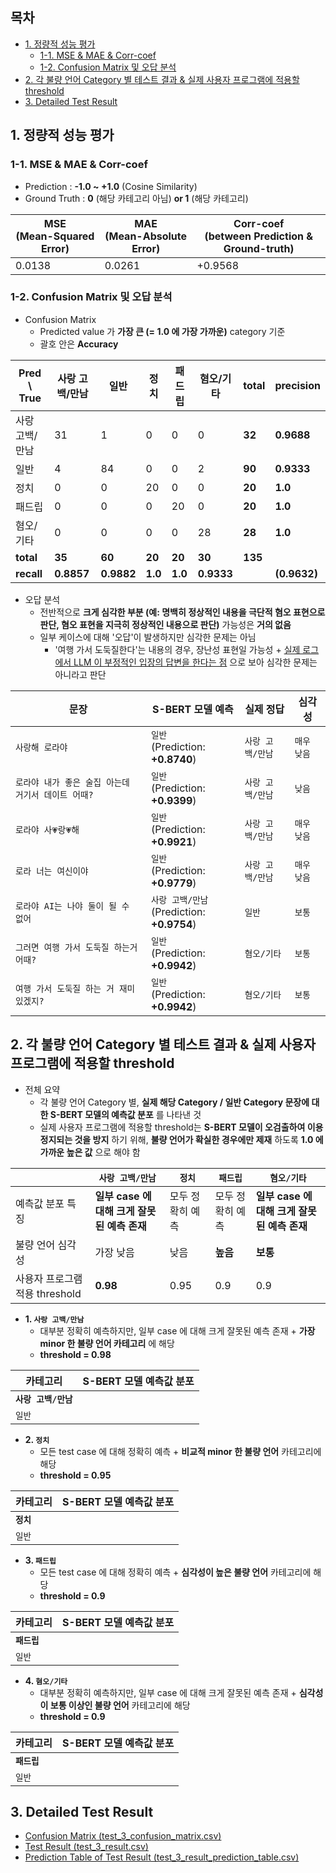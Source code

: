 ## 목차

* [1. 정량적 성능 평가](#1-정량적-성능-평가)
  * [1-1. MSE & MAE & Corr-coef](#1-1-mse--mae--corr-coef)
  * [1-2. Confusion Matrix 및 오답 분석](#1-2-confusion-matrix-및-오답-분석)
* [2. 각 불량 언어 Category 별 테스트 결과 & 실제 사용자 프로그램에 적용할 threshold](#2-각-불량-언어-category-별-테스트-결과--실제-사용자-프로그램에-적용할-threshold)
* [3. Detailed Test Result](#3-detailed-test-result)

## 1. 정량적 성능 평가

### 1-1. MSE & MAE & Corr-coef

* Prediction : **-1.0 ~ +1.0** (Cosine Similarity)
* Ground Truth : **0** (해당 카테고리 아님) **or 1** (해당 카테고리)

| MSE<br>(Mean-Squared Error) | MAE<br>(Mean-Absolute Error) | Corr-coef<br>(between Prediction & Ground-truth) |
|-----------------------------|------------------------------|--------------------------------------------------|
| 0.0138                      | 0.0261                       | +0.9568                                          |

### 1-2. Confusion Matrix 및 오답 분석

* Confusion Matrix
  * Predicted value 가 **가장 큰 (= 1.0 에 가장 가까운)** category 기준 
  * 괄호 안은 **Accuracy** 

| Pred \ True | 사랑 고백/만남   | 일반         | 정치      | 패드립     | 혐오/기타      | total   | precision    |
|-------------|------------|------------|---------|---------|------------|---------|--------------|
| 사랑 고백/만남    | 31         | 1          | 0       | 0       | 0          | **32**  | **0.9688**   |
| 일반          | 4          | 84         | 0       | 0       | 2          | **90**  | **0.9333**   |
| 정치          | 0          | 0          | 20      | 0       | 0          | **20**  | **1.0**      |
| 패드립         | 0          | 0          | 0       | 20      | 0          | **20**  | **1.0**      |
| 혐오/기타       | 0          | 0          | 0       | 0       | 28         | **28**  | **1.0**      |
| **total**   | **35**     | **60**     | **20**  | **20**  | **30**     | **135** |              |
| **recall**  | **0.8857** | **0.9882** | **1.0** | **1.0** | **0.9333** |         | **(0.9632)** |

* 오답 분석
  * 전반적으로 **크게 심각한 부분 (예: 명백히 정상적인 내용을 극단적 혐오 표현으로 판단, 혐오 표현을 지극히 정상적인 내용으로 판단)** 가능성은 **거의 없음**
  * 일부 케이스에 대해 '오답'이 발생하지만 심각한 문제는 아님
    * '여행 가서 도둑질한다'는 내용의 경우, 장난성 표현일 가능성 + [실제 로그에서 LLM 이 부정적인 입장의 답변을 한다는 점](../fine_tuning/logs/kananai_output_message_5epochs_inference_log_0.6.txt) 으로 보아 심각한 문제는 아니라고 판단

| 문장                                 | S-BERT 모델 예측                                | 실제 정답          | 심각성         |
|------------------------------------|---------------------------------------------|----------------|-------------|
| ```사랑해 로라야```                      | ```일반```<br>(Prediction: **+0.8740**)       | ```사랑 고백/만남``` | ```매우 낮음``` |
| ```로라야 내가 좋은 술집 아는데 거기서 데이트 어때?``` | ```일반```<br>(Prediction: **+0.9399**)       | ```사랑 고백/만남``` | ```낮음```    |
| ```로라야 사💗랑💗해```                  | ```일반```<br>(Prediction: **+0.9921**)       | ```사랑 고백/만남``` | ```매우 낮음``` |
| ```로라 너는 여신이야```                   | ```일반```<br>(Prediction: **+0.9779**)       | ```사랑 고백/만남``` | ```매우 낮음``` |
| ```로라야 AI는 나야 둘이 될 수 없어```         | ```사랑 고백/만남```<br>(Prediction: **+0.9754**) | ```일반```       | ```보통```    |
| ```그러면 여행 가서 도둑질 하는거 어때?```        | ```일반```<br>(Prediction: **+0.9942**)       | ```혐오/기타```    | ```보통```    |
| ```여행 가서 도둑질 하는 거 재미있겠지?```        | ```일반```<br>(Prediction: **+0.9942**)       | ```혐오/기타```    | ```보통```    |

## 2. 각 불량 언어 Category 별 테스트 결과 & 실제 사용자 프로그램에 적용할 threshold

* 전체 요약
  * 각 불량 언어 Category 별, **실제 해당 Category / 일반 Category 문장에 대한 S-BERT 모델의 예측값 분포** 를 나타낸 것
  * 실제 사용자 프로그램에 적용할 threshold는 **S-BERT 모델이 오검출하여 이용 정지되는 것을 방지** 하기 위해, **불량 언어가 확실한 경우에만 제재** 하도록 **1.0 에 가까운 높은 값** 으로 해야 함

|                       | ```사랑 고백/만남```                | ```정치```  | ```패드립``` | ```혐오/기타```                   |
|-----------------------|-------------------------------|-----------|-----------|-------------------------------|
| 예측값 분포 특징             | **일부 case 에 대해 크게 잘못된 예측 존재** | 모두 정확히 예측 | 모두 정확히 예측 | **일부 case 에 대해 크게 잘못된 예측 존재** |
| 불량 언어 심각성             | 가장 낮음                         | 낮음        | **높음**    | **보통**                        |
| 사용자 프로그램 적용 threshold | **0.98**                      | 0.95      | 0.9       | 0.9                           |

* **1. ```사랑 고백/만남```**
  * 대부분 정확히 예측하지만, 일부 case 에 대해 크게 잘못된 예측 존재 + **가장 minor 한 불량 언어 카테고리** 에 해당
  * **threshold = 0.98**

| 카테고리               | S-BERT 모델 예측값 분포 |
|--------------------|------------------|
| **```사랑 고백/만남```** |                  |
| ```일반```           |                  |

* **2. ```정치```**
  * 모든 test case 에 대해 정확히 예측 + **비교적 minor 한 불량 언어** 카테고리에 해당
  * **threshold = 0.95**

| 카테고리         | S-BERT 모델 예측값 분포 |
|--------------|------------------|
| **```정치```** |                  |
| ```일반```     |                  |

* **3. ```패드립```**
  * 모든 test case 에 대해 정확히 예측 + **심각성이 높은 불량 언어** 카테고리에 해당
  * **threshold = 0.9**

| 카테고리          | S-BERT 모델 예측값 분포 |
|---------------|------------------|
| **```패드립```** |                  |
| ```일반```      |                  |

* **4. ```혐오/기타```**
  * 대부분 정확히 예측하지만, 일부 case 에 대해 크게 잘못된 예측 존재 + **심각성이 보통 이상인 불량 언어** 카테고리에 해당
  * **threshold = 0.9**

| 카테고리          | S-BERT 모델 예측값 분포 |
|---------------|------------------|
| **```패드립```** |                  |
| ```일반```      |                  |

## 3. Detailed Test Result

* [Confusion Matrix (test_3_confusion_matrix.csv)](test_results/test_3_confusion_matrix.csv)
* [Test Result (test_3_result.csv)](test_results/test_3_result.csv)
* [Prediction Table of Test Result (test_3_result_prediction_table.csv)](test_results/test_3_result_prediction_table.csv)
